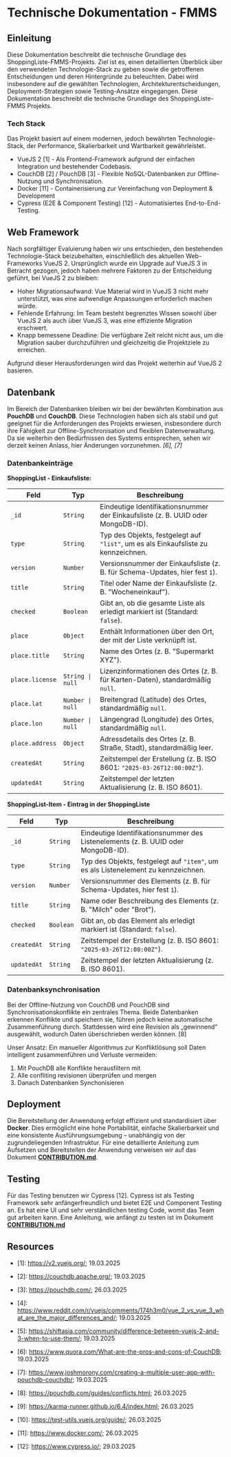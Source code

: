 # Technische Dokumentation - FMMS

## Einleitung
Diese Dokumentation beschreibt die technische Grundlage des ShoppingListe-FMMS-Projekts.
Ziel ist es, einen detaillierten Überblick über den verwendeten Technologie-Stack zu geben sowie die getroffenen Entscheidungen und deren Hintergründe zu beleuchten.
Dabei wird insbesondere auf die gewählten Technologien, Architekturentscheidungen, Deployment-Strategien sowie Testing-Ansätze eingegangen.
Diese Dokumentation beschreibt die technische Grundlage des ShoppingListe-FMMS Projekts.

### Tech Stack
Das Projekt basiert auf einem modernen, jedoch bewährten Technologie-Stack, der Performance, Skalierbarkeit und Wartbarkeit gewährleistet.

- VueJS 2 [1] - Als Frontend-Framework aufgrund der einfachen Integration und bestehender Codebasis.
- CouchDB [2] / PouchDB [3] - Flexible NoSQL-Datenbanken zur Offline-Nutzung und Synchronisation.
- Docker [11] - Containerisierung zur Vereinfachung von Deployment & Development
- Cypress (E2E & Component Testing) [12] - Automatisiertes End-to-End-Testing.

## Web Framework
Nach sorgfältiger Evaluierung haben wir uns entschieden, den bestehenden Technologie-Stack beizubehalten, einschließlich des aktuellen Web-Frameworks VueJS 2. Ursprünglich wurde ein Upgrade auf VueJS 3 in Betracht gezogen, jedoch haben mehrere Faktoren zu der Entscheidung geführt, bei VueJS 2 zu bleiben:

- Hoher Migrationsaufwand: Vue Material wird in VueJS 3 nicht mehr unterstützt, was eine aufwendige Anpassungen erforderlich machen würde.
- Fehlende Erfahrung: Im Team besteht begrenztes Wissen sowohl über VueJS 2 als auch über VueJS 3, was eine effiziente Migration erschwert.
- Knapp bemessene Deadline: Die verfügbare Zeit reicht nicht aus, um die Migration sauber durchzuführen und gleichzeitig die Projektziele zu erreichen.

Aufgrund dieser Herausforderungen wird das Projekt weiterhin auf VueJS 2 basieren.

## Datenbank
Im Bereich der Datenbanken bleiben wir bei der bewährten Kombination aus **PouchDB** und **CouchDB**.
Diese Technologien haben sich als stabil und gut geeignet für die Anforderungen des Projekts erwiesen,
insbesondere durch ihre Fähigkeit zur Offline-Synchronisation und flexiblen Datenverwaltung.
Da sie weiterhin den Bedürfnissen des Systems entsprechen, sehen wir derzeit keinen Anlass, hier Änderungen vorzunehmen. *[6], [7]*

### Datenbankeinträge

**ShoppingList - Einkaufsliste:**

| Feld          | Typ            | Beschreibung                                                                 |
|---------------|----------------|------------------------------------------------------------------------------|
| `_id`         | `String`       | Eindeutige Identifikationsnummer der Einkaufsliste (z. B. UUID oder MongoDB-ID). |
| `type`        | `String`       | Typ des Objekts, festgelegt auf `"list"`, um es als Einkaufsliste zu kennzeichnen. |
| `version`     | `Number`       | Versionsnummer der Einkaufsliste (z. B. für Schema-Updates, hier fest `1`).  |
| `title`       | `String`       | Titel oder Name der Einkaufsliste (z. B. "Wocheneinkauf").                  |
| `checked`     | `Boolean`      | Gibt an, ob die gesamte Liste als erledigt markiert ist (Standard: `false`). |
| `place`       | `Object`       | Enthält Informationen über den Ort, der mit der Liste verknüpft ist.        |
| `place.title` | `String`       | Name des Ortes (z. B. "Supermarkt XYZ").                                   |
| `place.license` | `String \| null` | Lizenzinformationen des Ortes (z. B. für Karten-Daten), standardmäßig `null`. |
| `place.lat`   | `Number \| null` | Breitengrad (Latitude) des Ortes, standardmäßig `null`.                   |
| `place.lon`   | `Number \| null` | Längengrad (Longitude) des Ortes, standardmäßig `null`.                   |
| `place.address` | `Object`     | Adressdetails des Ortes (z. B. Straße, Stadt), standardmäßig leer.         |
| `createdAt`   | `String`       | Zeitstempel der Erstellung (z. B. ISO 8601: `"2025-03-26T12:00:00Z"`).      |
| `updatedAt`   | `String`       | Zeitstempel der letzten Aktualisierung (z. B. ISO 8601).                    |


**ShoppingList-Item - Eintrag in der ShoppingListe**

| Feld          | Typ            | Beschreibung                                                                 |
|---------------|----------------|------------------------------------------------------------------------------|
| `_id`         | `String`       | Eindeutige Identifikationsnummer des Listenelements (z. B. UUID oder MongoDB-ID). |
| `type`        | `String`       | Typ des Objekts, festgelegt auf `"item"`, um es als Listenelement zu kennzeichnen. |
| `version`     | `Number`       | Versionsnummer des Elements (z. B. für Schema-Updates, hier fest `1`).      |
| `title`       | `String`       | Name oder Beschreibung des Elements (z. B. "Milch" oder "Brot").            |
| `checked`     | `Boolean`      | Gibt an, ob das Element als erledigt markiert ist (Standard: `false`).      |
| `createdAt`   | `String`       | Zeitstempel der Erstellung (z. B. ISO 8601: `"2025-03-26T12:00:00Z"`).      |
| `updatedAt`   | `String`       | Zeitstempel der letzten Aktualisierung (z. B. ISO 8601).                    |

### Datenbanksynchronisation
Bei der Offline-Nutzung von CouchDB und PouchDB sind Synchronisationskonflikte ein zentrales Thema.
Beide Datenbanken erkennen Konflikte und speichern sie, führen jedoch keine automatische Zusammenführung durch.
Stattdessen wird eine Revision als „gewinnend“ ausgewählt, wodurch Daten überschrieben werden können. [8]

Unser Ansatz: Ein manueller Algorithmus zur Konfliktlösung soll Daten intelligent zusammenführen und Verluste vermeiden:

1. Mit PouchDB alle Konflikte herausfiltern mit 
2. Alle confliting revisionen überprüfen und mergen
3. Danach Datenbanken Synchonisieren

## Deployment
Die Bereitstellung der Anwendung erfolgt effizient und standardisiert über **Docker**.
Dies ermöglicht eine hohe Portabilität, einfache Skalierbarkeit und eine konsistente Ausführungsumgebung – unabhängig von der zugrundeliegenden Infrastruktur.
Für eine detaillierte Anleitung zum Aufsetzen und Bereitstellen der Anwendung verweisen wir auf das Dokument **[CONTRIBUTION.md](CONTRIBUTION.md)**.

## Testing

Für das Testing benutzen wir Cypress [12]. Cypress ist als Testing Framework sehr anfängerfreundlich und bietet
E2E und Component Testing an. Es hat eine UI und sehr verständlichen testing Code, womit das Team gut arbeiten kann.
Eine Anleitung, wie anfängt zu testen ist im Dokument **[CONTRIBUTION.md](./CONTRIBUTION.md)**

## Resources

- [1]: https://v2.vuejs.org/; 19.03.2025

- [2]: https://couchdb.apache.org/; 19.03.2025

- [3]: https://pouchdb.com/; 26.03.2025

- [4]: https://www.reddit.com/r/vuejs/comments/174h3m0/vue_2_vs_vue_3_what_are_the_major_differences_and/; 19.03.2025

- [5]: https://shiftasia.com/community/difference-between-vuejs-2-and-3-when-to-use-them/; 19.03.2025

- [6]: https://www.quora.com/What-are-the-pros-and-cons-of-CouchDB; 19.03.2025

- [7]: https://www.joshmorony.com/creating-a-multiple-user-app-with-pouchdb-couchdb/; 19.03.2025

- [8]: https://pouchdb.com/guides/conflicts.html; 26.03.2025

- [9]: https://karma-runner.github.io/6.4/index.html; 26.03.2025

- [10]: https://test-utils.vuejs.org/guide/; 26.03.2025

- [11]: https://www.docker.com/; 26.03.2025

- [12]: https://www.cypress.io/; 29.03.2025
